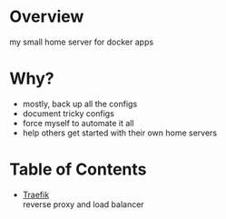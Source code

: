 # Overview
my small home server for docker apps

# Why?
* mostly, back up all the configs
* document tricky configs
* force myself to automate it all
* help others get started with their own home servers

# Table of Contents
* [Traefik](/traefik)<br>reverse proxy and load balancer